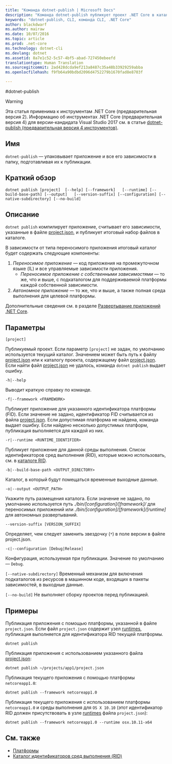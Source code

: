 ```yaml
---
title: "Команда dotnet-publish | Microsoft Docs"
description: "Команда dotnet-publish публикует проект .NET Core в каталоге."
keywords: "dotnet-publish, CLI, команда CLI, .NET Core"
author: blackdwarf
ms.author: mairaw
ms.date: 10/07/2016
ms.topic: article
ms.prod: .net-core
ms.technology: dotnet-cli
ms.devlang: dotnet
ms.assetid: 8a7e1c52-5c57-4bf5-abad-727450ebeefd
translationtype: Human Translation
ms.sourcegitcommit: 2ad428dcda9ef213a8487c35a48b33929259abba
ms.openlocfilehash: f9fb64a90bdbd2096d4752279b1670fad8e8703f

---
```


#<a name="dotnet-publish"></a>dotnet-publish

> [!WARNING]
> Эта статья применима к инструментам .NET Core (предварительная версия 2). Информацию об инструментах .NET Core (предварительная версия 4) для версии-кандидата Visual Studio 2017 см. в статье [dotnet-publish (предварительная версия 4 инструментов)](../preview3/tools/dotnet-publish.md).

## <a name="name"></a>Имя

`dotnet-publish` — упаковывает приложение и все его зависимости в папку, подготавливая их к публикации.

## <a name="synopsis"></a>Краткий обзор

`dotnet publish [project] 
    [--help] [--framework]  
    [--runtime] [--build-base-path] [--output]  
    [--version-suffix] [--configuration] [--native-subdirectory] [--no-build]`

## <a name="description"></a>Описание

`dotnet publish` компилирует приложение, считывает его зависимости, указанные в файле [project.json](project-json.md), и публикует итоговый набор файлов в каталоге. 

В зависимости от типа переносимого приложения итоговый каталог будет содержать следующие компоненты:

1. *Переносимое приложение* — код приложения на промежуточном языке (IL) и все управляемые зависимости приложения.
    * *Переносимое приложение с собственными зависимостями* — то же, что и выше, с подкаталогом для поддерживаемой платформы каждой собственной зависимости. 
2. *Автономное приложение* — то же, что и выше, а также полная среда выполнения для целевой платформы.

Дополнительные сведения см. в разделе [Развертывание приложений .NET Core](../deploying/index.md).

## <a name="options"></a>Параметры

`[project]` 

Публикуемый проект. Если параметр `[project]` не задан, по умолчанию используется текущий каталог. Значением может быть путь к файлу [project.json](project-json.md) или к каталогу проекта, содержащему файл [project.json](project-json.md). Если найти файл [project.json](project-json.md) не удалось, команда `dotnet publish` выдает ошибку. 

`-h|--help`

Выводит краткую справку по команде.  

`-f|--framework <FRAMEWORK>`

Публикует приложение для указанного идентификатора платформы (FID). Если значение не задано, идентификатор FID считывается из файла [project.json](project-json.md#frameworks). Если допустимая платформа не найдена, команда выдает ошибку. Если найдено несколько допустимых платформ, публикация выполняется для каждой из них. 

`-r|--runtime <RUNTIME_IDENTIFIER>`

Публикует приложение для данной среды выполнения. Список идентификаторов сред выполнения (RID), которые можно использовать, см. в [каталоге RID](../rid-catalog.md).

`-b|--build-base-path <OUTPUT_DIRECTORY>`

Каталог, в который будут помещаться временные выходные данные.

`-o|--output <OUTPUT_PATH>`

Укажите путь размещения каталога. Если значение не задано, по умолчанию используется путь *_./bin/[configuration]/[framework]/_* для переносимых приложений или *_./bin/[configuration]/[framework]/[runtime]_* для автономных развертываний.

`--version-suffix [VERSION_SUFFIX]`

Определяет, чем следует заменить звездочку (`*`) в поле версии в файле project.json.

`-c|--configuration [Debug|Release]`

Конфигурация, используемая при публикации. Значение по умолчанию — `Debug`.

`[--native-subdirectory]` Временный механизм для включения подкаталогов из ресурсов в машинном коде, входящих в пакеты зависимостей, в выходные данные. 

`[--no-build]` Не выполняет сборку проектов перед публикацией.

## <a name="examples"></a>Примеры

Публикация приложения с помощью платформы, указанной в файле `project.json`. Если файл `project.json` содержит узел [runtimes](project-json.md#runtimes), публикация выполняется для идентификатора RID текущей платформы.

`dotnet publish`

Публикация приложения с использованием указанного файла [project.json](project-json.md):

`dotnet publish ~/projects/app1/project.json`
    
Публикация текущего приложения с помощью платформы `netcoreapp1.0`:

`dotnet publish --framework netcoreapp1.0`
    
Публикация текущего приложения с использованием платформы `netcoreapp1.0` и среды выполнения для `OS X 10.10` (этот идентификатор RID должен присутствовать в узле [runtimes](project-json.md#runtimes) файла `project.json`):

`dotnet publish --framework netcoreapp1.0 --runtime osx.10.11-x64`

## <a name="see-also"></a>См. также
* [Платформы](../../standard/frameworks.md)
* [Каталог идентификаторов сред выполнения (RID)](../rid-catalog.md)


<!--HONumber=Jan17_HO3-->


